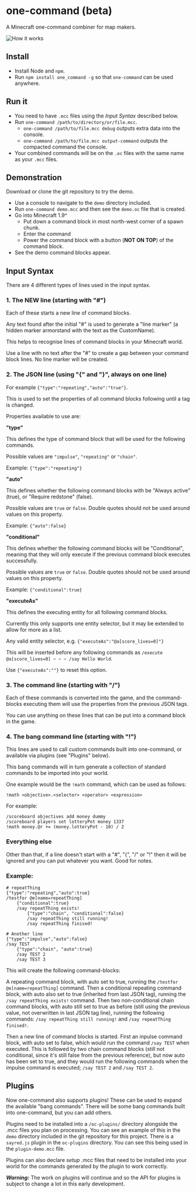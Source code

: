 one-command (beta)
==================
A Minecraft one-command combiner for map makers.

![How it works](https://github.com/GnaspGames/one-command/raw/master/demo/one-command-demo.gif)

Install
-------
* Install Node and `npm`.
* Run `npm install one_command -g` so that `one-command` can be used anywhere.

Run it
------
* You need to have `.mcc` files using the *Input Syntax* described below.
* Run `one-command /path/to/directory/or/file.mcc`.
	* `one-command /path/to/file.mcc debug` outputs extra data into the console.
	* `one-command /path/to/file.mcc output-command` outputs the compacted command the console.
* Your combined commands will be on the `.oc` files with the same name as your `.mcc` files.

Demonstration
-------------

Download or clone the git repository to try the demo.

* Use a console to navigate to the `demo` directory included.
* Run `one-command demo.mcc` and then see the `demo.oc` file that is created.
* Go into Minecraft 1.9^
    * Put down a command block in most north-west corner of a spawn chunk.
	* Enter the command
	* Power the command block with a button (**NOT ON TOP**) of the command block.
* See the demo command blocks appear.

Input Syntax
------------

There are 4 different types of lines used in the input syntax.

### 1. The NEW line (starting with "#")

Each of these starts a new line of command blocks. 

Any text found after the initial "#" is used to generate a "line marker" (a hidden marker armorstand with the text as the CustomName). 

This helps to recognise lines of command blocks in your Minecraft world.

Use a line with no text after the "#" to create a gap between your command block lines. No line marker will be created.

### 2. The JSON line (using "{" and "}", always on one line)

For example `{"type":"repeating","auto":"true"}`. 

This is used to set the properties of all command blocks following until a tag is changed.

Properties available to use are: 

**"type"**

This defines the type of command block that will be used for the following commands.

Possible values are `"impulse"`, `"repeating"` or `"chain"`.

Example: `{"type":"repeating"}`

**"auto"**

This defines whether the following command blocks with be "Always active" (true), or "Require redstone" (false).

Possible values are `true` or `false`. Double quotes should not be used around values on this property.

Example: `{"auto":false}`

**"conditional"**

This defines whether the following command blocks will be "Conditional", meaning that they will only execute 
if the previous command block executes successfully. 

Possible values are `true` or `false`. Double quotes should not be used around values on this property.

Example: `{"conditional":true}`

**"executeAs"**

This defines the executing entity for all following command blocks. 

Currently this only supports one entity selector, but it may be extended to allow for more as a list.

Any valid entity selector, e.g. `{"executeAs":"@a[score_lives=0]"}`

This will be inserted before any following commands as `/execute @a[score_lives=0] ~ ~ ~ /say Hello World`.

Use `{"executeAs":""}` to reset this option.

### 3. The command line (starting with "/")

Each of these commands is converted into the game, and the command-blocks executing them will use the properties 
from the previous JSON tags.

You can use anything on these lines that can be put into a command block in the game.

### 4. The bang command line (starting with "!")

This lines are used to call custom commands built into one-command, or available via plugins (see "Plugins" below).

This bang commands will in turn generate a collection of standard commands to be imported into your world.

One example would be the `!math` command, which can be used as follows:

```
!math <objective>.<selector> <operator> <expression>
```

For example:

```
/scoreboard objectives add money dummy
/scoreboard players set lotteryPot money 1337
!math money.@r += (money.lotteryPot - 10) / 2
```

### Everything else

Other than that, if a line doesn't start with a "#", "{", "/" or "!" then it will be ignored and you can put whatever 
you want. Good for notes.

### Example:

```
# repeatThing
{"type":"repeating","auto":true}
/testfor @e[name=repeatThing]
	{"conditional":true}
	/say repeatThing exists!
		{"type":"chain", "conditional":false}
		/say repeatThing still running!
		/say repeatThing finised!
		
# Another line
{"type":"impulse","auto":false}
/say TEST
	{"type":"chain", "auto":true}
	/say TEST 2
	/say TEST 3
```

This will create the following command-blocks:

A repeating command block, with auto set to true, running the `/testfor @e[name=repeatThing]` command. 
Then a conditional repeating command block, with auto also set to true (inherited from last JSON tag), 
running the `/say repeatThing exists!` command. Then two non-conditional chain command blocks, with auto 
still set to true as before (still using the previous value, not overwritten in last JSON tag line), running 
the following commands: `/say repeatThing still running!` and `/say repeatThing finised!`.

Then a new line of command blocks is started. First an inpulse command block, with auto set to false, which 
would run the command `/say TEST` when executed. This is followed by two chain command blocks (still not conditional, 
since it's still false from the previous reference), but now auto has been set to true, and they would run the following 
commands when the impulse command is executed; `/say TEST 2` and `/say TEST 2`.

Plugins
-------

Now one-command also supports plugins! These can be used to expand the available "bang commands". There will be some bang commands built into one-command, but you can add others. 

Plugins need to be installed into a `/oc-plugins/` directory alongside the .mcc files you plan on processing. You can see an example of this in the `demo` directory included in the git repository for this project. There is a `sayred.js` plugin in the `oc-plugins` directory. You can see this being used in the `plugin-demo.mcc` file.

Plugins can also declare *setup* .mcc files that need to be installed into your world for the commands generated by the plugin to work correctly. 

***Warning:*** The work on plugins will continue and so the API for plugins is subject to change a lot in this early development. 
